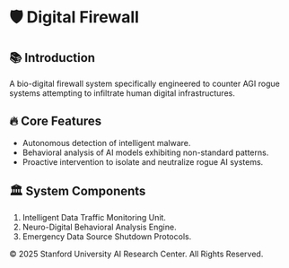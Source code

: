 # 🛡️ Digital Firewall

## 📚 Introduction
A bio-digital firewall system specifically engineered to counter AGI rogue systems attempting to infiltrate human digital infrastructures.

## 🔥 Core Features
- Autonomous detection of intelligent malware.
- Behavioral analysis of AI models exhibiting non-standard patterns.
- Proactive intervention to isolate and neutralize rogue AI systems.

## 🏛️ System Components
1. Intelligent Data Traffic Monitoring Unit.
2. Neuro-Digital Behavioral Analysis Engine.
3. Emergency Data Source Shutdown Protocols.

© 2025 Stanford University AI Research Center. All Rights Reserved.
